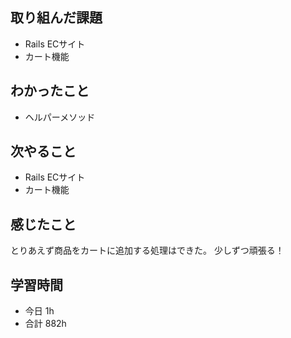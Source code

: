 ## 取り組んだ課題
- Rails ECサイト
- カート機能

## わかったこと
- ヘルパーメソッド

## 次やること
- Rails ECサイト
- カート機能

## 感じたこと
とりあえず商品をカートに追加する処理はできた。
少しずつ頑張る！

## 学習時間
- 今日 1h
- 合計 882h

